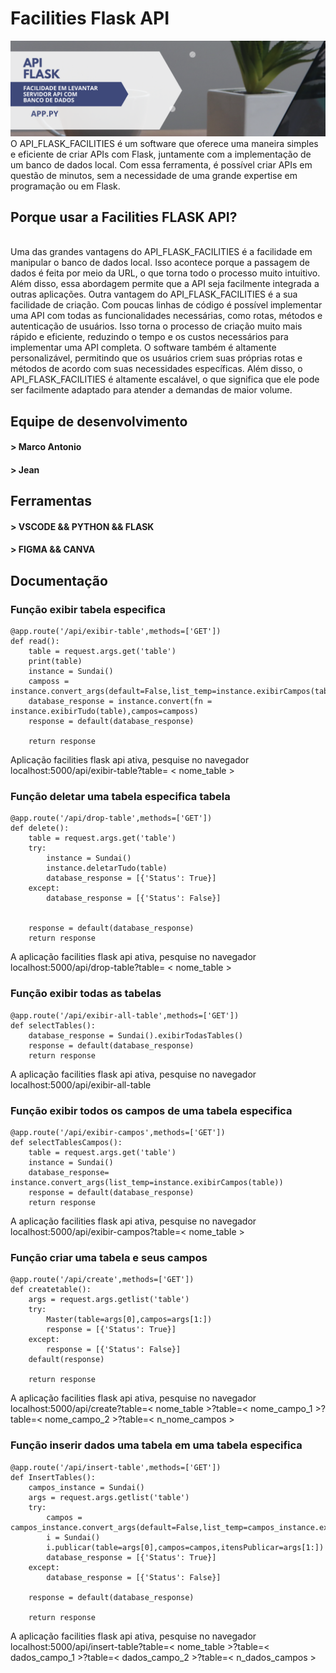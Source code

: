 # Facilities Flask API

![img](image-readme/image_readme.png)
<span><br>O API_FLASK_FACILITIES é um software que oferece uma maneira simples e eficiente de criar APIs com Flask, juntamente com a implementação de um banco de dados local. Com essa ferramenta, é possível criar APIs em questão de minutos, sem a necessidade de uma grande expertise em programação ou em Flask. <br><span>

## Porque usar a Facilities FLASK API?

<span><br>Uma das grandes vantagens do API_FLASK_FACILITIES é a facilidade em manipular o banco de dados local. Isso acontece porque a passagem de dados é feita por meio da URL, o que torna todo o processo muito intuitivo. Além disso, essa abordagem permite que a API seja facilmente integrada a outras aplicações.  Outra vantagem do API_FLASK_FACILITIES é a sua facilidade de criação. Com poucas linhas de código é possível implementar uma API com todas as funcionalidades necessárias, como rotas, métodos e autenticação de usuários. Isso torna o processo de criação muito mais rápido e eficiente, reduzindo o tempo e os custos necessários para implementar uma API completa.  O software também é altamente personalizável, permitindo que os usuários criem suas próprias rotas e métodos de acordo com suas necessidades específicas. Além disso, o API_FLASK_FACILITIES é altamente escalável, o que significa que ele pode ser facilmente adaptado para atender a demandas de maior volume. <br><span>

## Equipe de desenvolvimento

#### > Marco Antonio

#### > Jean

## Ferramentas

#### > VSCODE && PYTHON && FLASK

#### > FIGMA && CANVA

## Documentação

### Função exibir tabela especifica

```
@app.route('/api/exibir-table',methods=['GET'])
def read():
    table = request.args.get('table')
    print(table)
    instance = Sundai()
    camposs = instance.convert_args(default=False,list_temp=instance.exibirCampos(table))
    database_response = instance.convert(fn = instance.exibirTudo(table),campos=camposs)
    response = default(database_response)

    return response
```

<span>Aplicação facilities flask api ativa, pesquise no navegador <br>localhost:5000/api/exibir-table?table= < nome_table > <br><span>

### Função deletar uma tabela especifica tabela

```
@app.route('/api/drop-table',methods=['GET'])
def delete():
    table = request.args.get('table')
    try:
        instance = Sundai()
        instance.deletarTudo(table)
        database_response = [{'Status': True}]
    except:
        database_response = [{'Status': False}]


    response = default(database_response)
    return response
```

<span>A aplicação facilities flask api ativa, pesquise no navegador <br>localhost:5000/api/drop-table?table= < nome_table > <br><span>

### Função exibir todas as tabelas

```
@app.route('/api/exibir-all-table',methods=['GET'])
def selectTables():
    database_response = Sundai().exibirTodasTables()
    response = default(database_response)
    return response
```

<span>A aplicação facilities flask api ativa, pesquise no navegador <br>localhost:5000/api/exibir-all-table <br><span>

### Função exibir todos os campos de uma tabela especifica

```
@app.route('/api/exibir-campos',methods=['GET'])
def selectTablesCampos():
    table = request.args.get('table')
    instance = Sundai()
    database_response= instance.convert_args(list_temp=instance.exibirCampos(table))
    response = default(database_response)
    return response
```

<span>A aplicação facilities flask api ativa, pesquise no navegador <br>localhost:5000/api/exibir-campos?table=< nome_table > <br><span>

### Função criar uma tabela e seus campos

```
@app.route('/api/create',methods=['GET'])
def createtable():
    args = request.args.getlist('table')
    try:
        Master(table=args[0],campos=args[1:])
        response = [{'Status': True}]
    except:
        response = [{'Status': False}]
    default(response)
    
    return response
```

<span>A aplicação facilities flask api ativa, pesquise no navegador <br>localhost:5000/api/create?table=< nome_table >?table=< nome_campo_1 >?table=< nome_campo_2 >?table=< n_nome_campos > <br><span>

### Função inserir dados uma tabela em uma tabela especifica

```
@app.route('/api/insert-table',methods=['GET'])
def InsertTables():
    campos_instance = Sundai()
    args = request.args.getlist('table')
    try:
        campos = campos_instance.convert_args(default=False,list_temp=campos_instance.exibirCampos(table=args[0]))
        i = Sundai()
        i.publicar(table=args[0],campos=campos,itensPublicar=args[1:])
        database_response = [{'Status': True}]
    except:
        database_response = [{'Status': False}]
        
    response = default(database_response)

    return response
```

<span>A aplicação facilities flask api ativa, pesquise no navegador <br>localhost:5000/api/insert-table?table=< nome_table >?table=< dados_campo_1 >?table=< dados_campo_2 >?table=< n_dados_campos > <br><span>
